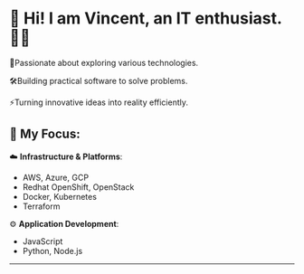 # 👋 Hi! I am Vincent, an IT enthusiast. 🧑‍💻

🧠Passionate about exploring various technologies.

🛠️Building practical software to solve problems.

⚡Turning innovative ideas into reality efficiently.

## 🎯 My Focus:

☁️ **Infrastructure & Platforms**:
- AWS, Azure, GCP
- Redhat OpenShift, OpenStack
- Docker, Kubernetes
- Terraform

⚙️ **Application Development**:
- JavaScript
- Python, Node.js

---
